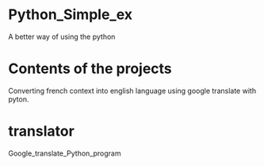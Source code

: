 # Python_Simple_ex
A better way of using the python
# Contents of the projects
Converting french context into english language 
using google translate with pyton.
# translator 
Google_translate_Python_program
